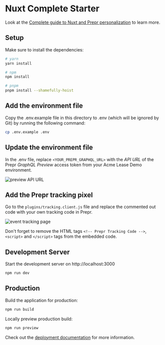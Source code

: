 # Nuxt Complete Starter

Look at the [Complete guide to Nuxt and Prepr personalization](https://docs.prepr.io/connecting-front-end-apps/nuxt-complete-guide) to learn more.

## Setup

Make sure to install the dependencies:

```bash
# yarn
yarn install

# npm
npm install

# pnpm
pnpm install --shamefully-hoist
```

## Add the environment file 
Copy the .env.example file in this directory to .env (which will be ignored by Git) by running the following command: 

```bash
cp .env.example .env
```

## Update the environment file
In the .env file, replace `<YOUR_PREPR_GRAPHQL_URL>` with the *API URL* of the Prepr *GraphQL Preview* access token from your Acme Lease Demo environment.

![preview API URL](https://assets-site.prepr.io//35k5a4g45wuy-preview-access-token.png)


## Add the Prepr tracking pixel

Go to the `plugins/tracking.client.js` file and replace the commented out code with your own tracking code in Prepr.

![event tracking page](https://assets-site.prepr.io//1j41fnhj1305-tracking-code.png)

Don't forget to remove the HTML tags `<!-- Prepr Tracking Code -->`, `<script>` and `</script>` tags from the embedded code.


## Development Server

Start the development server on http://localhost:3000

```bash
npm run dev
```

## Production

Build the application for production:

```bash
npm run build
```

Locally preview production build:

```bash
npm run preview
```

Check out the [deployment documentation](https://nuxt.com/docs/getting-started/deployment) for more information.
